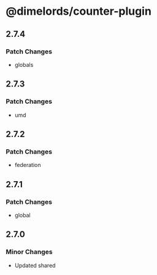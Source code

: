 # @dimelords/counter-plugin

## 2.7.4

### Patch Changes

- globals

## 2.7.3

### Patch Changes

- umd

## 2.7.2

### Patch Changes

- federation

## 2.7.1

### Patch Changes

- global

## 2.7.0

### Minor Changes

- Updated shared
